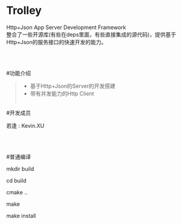 Trolley
====

Http+Json App Server Development Framework
<br>
整合了一些开源库(有些在deps里面，有些直接集成的源代码)，提供基于Http+Json的服务接口的快速开发的能力。


<br><br>


#功能介绍


> * 基于Http+Json的Server的开发搭建
> * 带有并发能力的Http Client
<br><br>


#开发成员

若逢 : Kevin.XU

<br><br>


#普通编译

mkdir build

cd build

cmake ..

make 

make install

<br><br>

